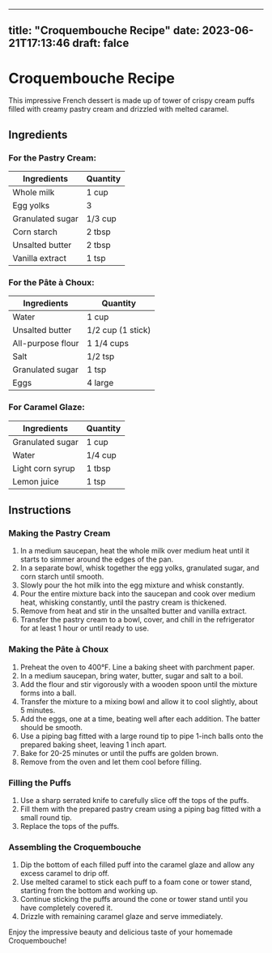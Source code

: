 
---
title: "Croquembouche Recipe"
date: 2023-06-21T17:13:46
draft: falce
---

# Croquembouche Recipe

This impressive French dessert is made up of tower of crispy cream puffs filled with creamy pastry cream and drizzled with melted caramel. 

## Ingredients

### For the Pastry Cream:

| Ingredients | Quantity |
|-------------|----------|
| Whole milk  | 1 cup    |
| Egg yolks   | 3        |
| Granulated sugar | 1/3 cup |
| Corn starch | 2 tbsp   |
| Unsalted butter  | 2 tbsp |
| Vanilla extract  | 1 tsp  |

### For the Pâte à Choux:

| Ingredients | Quantity |
|-------------|----------|
| Water  | 1 cup  |
| Unsalted butter | 1/2 cup (1 stick) |
| All-purpose flour | 1 1/4 cups |
| Salt | 1/2 tsp |
| Granulated sugar | 1 tsp |
| Eggs | 4 large |

### For Caramel Glaze:

| Ingredients | Quantity |
|-------------|----------|
| Granulated sugar | 1 cup |
| Water | 1/4 cup |
| Light corn syrup | 1 tbsp |
| Lemon juice | 1 tsp |

## Instructions

### Making the Pastry Cream

1. In a medium saucepan, heat the whole milk over medium heat until it starts to simmer around the edges of the pan.
2. In a separate bowl, whisk together the egg yolks, granulated sugar, and corn starch until smooth.
3. Slowly pour the hot milk into the egg mixture and whisk constantly.
4. Pour the entire mixture back into the saucepan and cook over medium heat, whisking constantly, until the pastry cream is thickened.
5. Remove from heat and stir in the unsalted butter and vanilla extract.
6. Transfer the pastry cream to a bowl, cover, and chill in the refrigerator for at least 1 hour or until ready to use.

### Making the Pâte à Choux

1. Preheat the oven to 400°F. Line a baking sheet with parchment paper.
2. In a medium saucepan, bring water, butter, sugar and salt to a boil.
3. Add the flour and stir vigorously with a wooden spoon until the mixture forms into a ball.
4. Transfer the mixture to a mixing bowl and allow it to cool slightly, about 5 minutes.
5. Add the eggs, one at a time, beating well after each addition. The batter should be smooth.
6. Use a piping bag fitted with a large round tip to pipe 1-inch balls onto the prepared baking sheet, leaving 1 inch apart. 
7. Bake for 20-25 minutes or until the puffs are golden brown.
8. Remove from the oven and let them cool before filling.

### Filling the Puffs

1. Use a sharp serrated knife to carefully slice off the tops of the puffs.
2. Fill them with the prepared pastry cream using a piping bag fitted with a small round tip.
3. Replace the tops of the puffs.

### Assembling the Croquembouche

1. Dip the bottom of each filled puff into the caramel glaze and allow any excess caramel to drip off.
2. Use melted caramel to stick each puff to a foam cone or tower stand, starting from the bottom and working up.
3. Continue sticking the puffs around the cone or tower stand until you have completely covered it.
4. Drizzle with remaining caramel glaze and serve immediately.

Enjoy the impressive beauty and delicious taste of your homemade Croquembouche!
